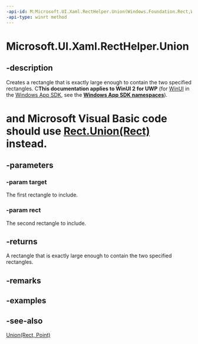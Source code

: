```yaml
---
-api-id: M:Microsoft.UI.Xaml.RectHelper.Union(Windows.Foundation.Rect,Windows.Foundation.Rect)
-api-type: winrt method
---
```


<!-- Method syntax
public Windows.Foundation.Rect Union(Windows.Foundation.Rect target, Windows.Foundation.Rect rect)
-->

# Microsoft.UI.Xaml.RectHelper.Union

## -description

Creates a rectangle that is exactly large enough to contain the two specified rectangles. C**This documentation applies to WinUI 2 for UWP** (for [WinUI](/windows/apps/winui/winui3/) in the [Windows App SDK](/windows/apps/windows-app-sdk/), see the **[Windows App SDK namespaces](/windows/windows-app-sdk/api/winrt/)**).

# and Microsoft Visual Basic code should use [Rect.Union(Rect)](/dotnet/api/windows.foundation.rect.union?view=dotnet-uwp-10.0&preserve-view=true#Windows_Foundation_Rect_Union_Windows_Foundation_Rect_) instead.

## -parameters

### -param target

The first rectangle to include.

### -param rect

The second rectangle to include.

## -returns

A rectangle that is exactly large enough to contain the two specified rectangles.

## -remarks

## -examples

## -see-also

[Union(Rect, Point)](recthelper_union_305961467.md)
